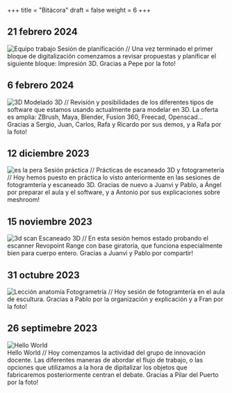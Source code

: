 +++
title = "Bitácora"
draft = false
weight = 6
+++

## 21 febrero 2024
![Equipo trabajo](http://www.ricardoespinosa.es/ET112255.jpg)
Sesión de planificación // Una vez terminado el primer bloque de digitalización comenzamos a revisar propuestas y planificar el siguiente bloque: Impresión 3D. Gracias a Pepe por la foto!

## 6 febrero 2024
![3D](http://www.ricardoespinosa.es/3D57.jpg)
Modelado 3D // Revisión y posibilidades de los diferentes tipos de software que estamos usando actualmente para modelar en 3D. La oferta es amplia: ZBrush, Maya, Blender, Fusion 360, Freecad, Openscad... Gracias a Sergio, Juan, Carlos, Rafa y Ricardo por sus demos, y a Rafa por la foto!

## 12 diciembre 2023
![es la pera](http://www.ricardoespinosa.es/PER115209.jpg)
Sesión práctica // Prácticas de escaneado 3D y fotogrametería // Hoy hemos puesto en práctica lo visto anteriormente en las sesiones de fotogramtería y escaneado 3D. Gracias de nuevo a Juanvi y Pablo, a Ángel por preparar el aula y el software, y a Antonio por sus explicaciones sobre meshroom!

## 15 noviembre 2023
![3d scan](http://www.ricardoespinosa.es/SCN111814.jpg)
Escaneado 3D // En esta sesión hemos estado probando el escanner Revopoint Range con base giratoria, que funciona especialmente bien para cuerpo entero. Gracias a Juanvi y Pablo por compartir!

## 31 octubre 2023
![Lección anatomía](http://www.ricardoespinosa.es/LAWA0001.jpg)
Fotogrametría // Hoy sesión de fotogramtería en el aula de escultura. Gracias a Pablo por la organización y explicación y a Fran por la foto!

## 26 septimebre 2023
![Hello World](http://www.ricardoespinosa.es/HW4D0A43B1.jpg)   
Hello World // Hoy comenzamos la actividad del grupo de innovación docente. Las diferentes maneras de abordar el flujo de trabajo, o las opciones que utilizamos a la hora de dipitalizar los objetos que fabricaremos posteriormente centran el debate. Gracias a Pilar del Puerto por la foto!
